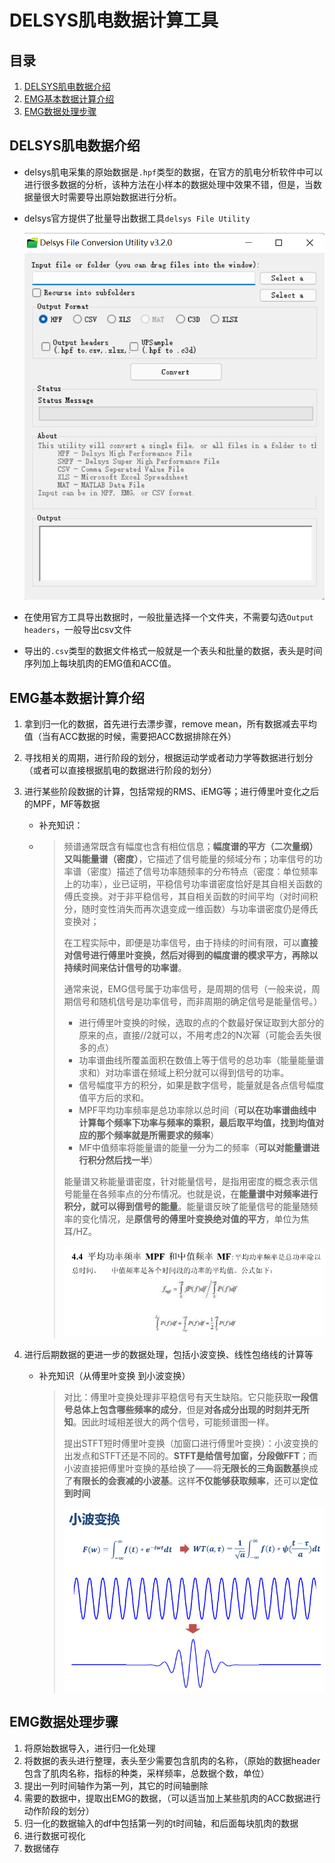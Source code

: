 DELSYS肌电数据计算工具
==



目录
--

1. [DELSYS肌电数据介绍](#DELSYS肌电数据介绍)
2. [EMG基本数据计算介绍](#EMG基本数据计算介绍)
3. [EMG数据处理步骤](#EMG数据处理步骤)



## DELSYS肌电数据介绍

* delsys肌电采集的原始数据是```.hpf```类型的数据，在官方的肌电分析软件中可以进行很多数据的分析，该种方法在小样本的数据处理中效果不错，但是，当数据量很大时需要导出原始数据进行分析。

* delsys官方提供了批量导出数据工具```delsys File Utility```

  ![Delsys-file-conversion](.\Delsys-file-conversion.png)

* 在使用官方工具导出数据时，一般批量选择一个文件夹，不需要勾选```Output headers```，一般导出csv文件
* 导出的```.csv```类型的数据文件格式一般就是一个表头和批量的数据，表头是时间序列加上每块肌肉的EMG值和ACC值。

## EMG基本数据计算介绍

1. 拿到归一化的数据，首先进行去漂步骤，remove mean，所有数据减去平均值（当有ACC数据的时候，需要把ACC数据排除在外）

2. 寻找相关的周期，进行阶段的划分，根据运动学或者动力学等数据进行划分（或者可以直接根据肌电的数据进行阶段的划分）

3. 进行某些阶段数据的计算，包括常规的RMS、iEMG等；进行傅里叶变化之后的MPF，MF等数据

   * 补充知识：

   * > 频谱通常既含有幅度也含有相位信息；**幅度谱的平方（二次量纲）又叫能量谱（密度）**，它描述了信号能量的频域分布；功率信号的功率谱（密度）描述了信号功率随频率的分布特点（密度：单位频率上的功率），业已证明，平稳信号功率谱密度恰好是其自相关函数的傅氏变换。对于非平稳信号，其自相关函数的时间平均（对时间积分，随时变性消失而再次退变成一维函数）与功率谱密度仍是傅氏变换对；
     >
     > 在工程实际中，即便是功率信号，由于持续的时间有限，可以**直接对信号进行傅里叶变换，然后对得到的幅度谱的模求平方，再除以持续时间来估计信号的功率谱**。
     >
     > 通常来说，EMG信号属于功率信号，是周期的信号（一般来说，周期信号和随机信号是功率信号，而非周期的确定信号是能量信号。）
     >
     > * 进行傅里叶变换的时候，选取的点的个数最好保证取到大部分的原来的点，直接//2就可以，不用考虑2的N次幂（可能会丢失很多的点）
     > * 功率谱曲线所覆盖面积在数值上等于信号的总功率（能量能量谱求和）对功率谱在频域上积分就可以得到信号的功率。
     > * 信号幅度平方的积分，如果是数字信号，能量就是各点信号幅度值平方后的求和。
     > * MPF平均功率频率是总功率除以总时间（**可以在功率谱曲线中计算每个频率下功率与频率的乘积，最后取平均值，找到均值对应的那个频率就是所需要求的频率**）
     > * MF中值频率将能量谱的能量一分为二的频率（**可以对能量谱进行积分然后找一半**）
     >
     > 能量谱又称能量谱密度，针对能量信号，是指用密度的概念表示信号能量在各频率点的分布情况。也就是说，在**能量谱中对频率进行积分，就可以得到信号的能量**。能量谱反映了能量信号的能量随频率的变化情况，是**原信号的傅里叶变换绝对值的平方**，单位为焦耳/HZ。
     >
     > ![MF-MPF](.\MF-MPF.png)

4. 进行后期数据的更进一步的数据处理，包括小波变换、线性包络线的计算等

   * 补充知识（从傅里叶变换 到小波变换）

     > 对比：傅里叶变换处理非平稳信号有天生缺陷。它只能获取**一段信号总体上包含哪些频率的成分**，但是**对各成分出现的时刻并无所知**。因此时域相差很大的两个信号，可能频谱图一样。
     >
     > 提出STFT短时傅里叶变换（加窗口进行傅里叶变换）：小波变换的出发点和STFT还是不同的。**STFT是给信号加窗，分段做FFT**；而小波直接把傅里叶变换的基给换了——将**无限长的三角函数基**换成了**有限长的会衰减的小波基**。这样**不仅能够获取频率**，还可以**定位到时间**
     >
     > ![小波变换](.\小波变换.png)

## EMG数据处理步骤

1. 将原始数据导入，进行归一化处理
2. 将数据的表头进行整理，表头至少需要包含肌肉的名称，（原始的数据header包含了肌肉名称，指标的种类，采样频率，总数据个数，单位）
3. 提出一列时间轴作为第一列，其它的时间轴删除
4. 需要的数据中，提取出EMG的数据，（可以适当加上某些肌肉的ACC数据进行动作阶段的划分）
5. 归一化的数据输入的df中包括第一列的t时间轴，和后面每块肌肉的数据
6. 进行数据可视化
7. 数据储存